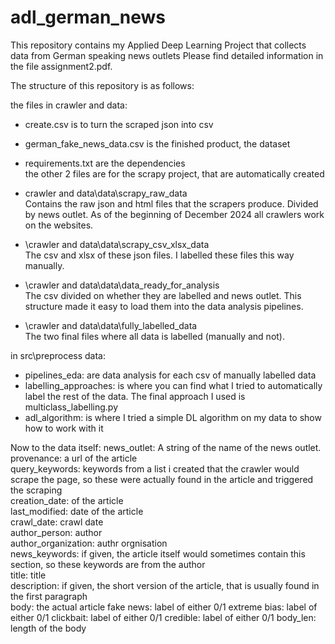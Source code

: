 # adl_german_news
This repository contains my Applied Deep Learning Project that collects data from German speaking news outlets
Please find detailed information in the file assignment2.pdf.

The structure of this repository is as follows:

the files in crawler and data:
- create.csv is to turn the scraped json into csv
- german_fake_news_data.csv is the finished product, the dataset
- requirements.txt are the dependencies\
the other 2 files are for the scrapy project, that are automatically created

-  crawler and data\data\scrapy_raw_data\
Contains the raw json and html files that the scrapers produce. Divided by news outlet.
As of the beginning of December 2024 all crawlers work on the websites.

- \crawler and data\data\scrapy_csv_xlsx_data\
The csv and xlsx of these json files. I labelled these files this way manually.

- \crawler and data\data\data_ready_for_analysis\
The csv divided on whether they are labelled and news outlet. This structure made it easy to load them into the data analysis pipelines.


- \crawler and data\data\fully_labelled_data\
The two final files where all data is labelled (manually and not).

in src\preprocess data:

- pipelines_eda: are data analysis for each csv of manually labelled data
- labelling_approaches: is where you can find what I tried to automatically label the rest of the data. The final approach I used is multiclass_labelling.py
- adl_algorithm: is where I tried a simple DL algorithm on my data to show how to work with it

Now to the data itself:
news_outlet: A string of the name of the news outlet.\
provenance: a url of the article\
query_keywords: keywords from a list i created that the crawler would scrape the page, so these were actually found in the article and triggered the scraping\
creation_date: of the article\
last_modified: date of the article\
crawl_date: crawl date\
author_person: author\
author_organization: authr orgnisation\
news_keywords: if given, the article itself would sometimes contain this section, so these keywords are from the author\
title: title\
description: if given, the short version of the article, that is usually found in the first paragraph\
body: the actual article
fake news: label of either 0/1
extreme bias: label of either 0/1
clickbait: label of either 0/1
credible: label of either 0/1
body_len: length of the body
